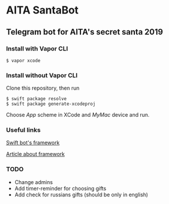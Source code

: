 # AITA SantaBot

## Telegram bot for AITA's secret santa 2019

### Install with Vapor CLI

```
$ vapor xcode
```

### Install without Vapor CLI

Clone this repository, then run
```
$ swift package resolve
$ swift package generate-xcodeproj
```

Choose *App* scheme in XCode and *MyMac* device and run.

### Useful links

[Swift bot's framework](https://github.com/givip/Telegrammer)

[Article about framework](https://habr.com/ru/post/416023/)

### TODO
* Change admins
* Add timer-reminder for choosing gifts
* Add check for russians gifts (should be only in english)
